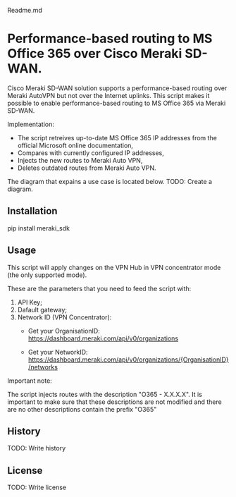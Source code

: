 Readme.md

# Performance-based routing to MS Office 365 over Cisco Meraki SD-WAN.

Cisco Meraki SD-WAN solution supports a performance-based routing over Meraki AutoVPN but not over the Internet uplinks. 
This script makes it possible to enable performance-based routing to MS Office 365 via Meraki SD-WAN. 

Implementation:

- The script retreives up-to-date MS Office 365 IP addresses from the official Microsoft online documentation, 
- Compares with currently configured IP addresses, 
- Injects the new routes to Meraki Auto VPN, 
- Deletes outdated routes from Meraki Auto VPN.

The diagram that expains a use case is located below. 
TODO: Create a diagram.

## Installation

pip install meraki_sdk

## Usage

This script will apply changes on the VPN Hub in VPN concentrator mode (the only supported mode).

These are the parameters that you need to feed the script with:

1. API Key;
2. Dafault gateway;
3. Network ID (VPN Concentrator):
	- Get your OrganisationID:
	https://dashboard.meraki.com/api/v0/organizations

	- Get your NetworkID:
	https://dashboard.meraki.com/api/v0/organizations/{OrganisationID}/networks

Important note:

The script injects routes with the description "O365 - X.X.X.X". It is important to make sure that these descriptions are not modified and there are no other descriptions contain the prefix "O365"

## History

TODO: Write history

## License

TODO: Write license